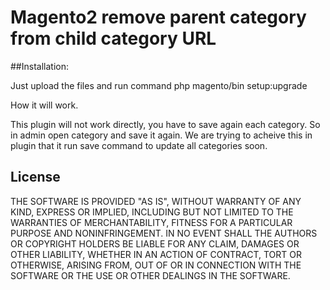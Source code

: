 # Magento2 remove parent category from child category URL

##Installation:

Just upload the files and run command php magento/bin setup:upgrade

How it will work.

This plugin will not work directly, you have to save again each category. So in admin open category and save it again.
We are trying to acheive this in plugin that it run save command to update all categories soon.

<h2>License</h2>

THE SOFTWARE IS PROVIDED "AS IS", WITHOUT WARRANTY OF ANY KIND, EXPRESS OR IMPLIED, INCLUDING BUT NOT LIMITED TO THE WARRANTIES OF MERCHANTABILITY, FITNESS FOR A PARTICULAR PURPOSE AND NONINFRINGEMENT. IN NO EVENT SHALL THE AUTHORS OR COPYRIGHT HOLDERS BE LIABLE FOR ANY CLAIM, DAMAGES OR OTHER LIABILITY, WHETHER IN AN ACTION OF CONTRACT, TORT OR OTHERWISE, ARISING FROM, OUT OF OR IN CONNECTION WITH THE SOFTWARE OR THE USE OR OTHER DEALINGS IN THE SOFTWARE. 
